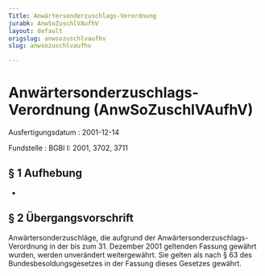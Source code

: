 ```yaml
---
Title: Anwärtersonderzuschlags-Verordnung
jurabk: AnwSoZuschlVAufhV
layout: default
origslug: anwsozuschlvaufhv
slug: anwsozuschlvaufhv

---
```


# Anwärtersonderzuschlags-Verordnung (AnwSoZuschlVAufhV)

Ausfertigungsdatum
:   2001-12-14

Fundstelle
:   BGBl I: 2001, 3702, 3711

## § 1 Aufhebung

-

## § 2 Übergangsvorschrift

Anwärtersonderzuschläge, die aufgrund der Anwärtersonderzuschlags-
Verordnung in der bis zum 31. Dezember 2001 geltenden Fassung gewährt
wurden, werden unverändert weitergewährt. Sie gelten als nach § 63 des
Bundesbesoldungsgesetzes in der Fassung dieses Gesetzes gewährt.

